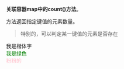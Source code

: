  **关联容器map中的count()方法**。

方法返回指定键值的元素数量。

>特别的，可以判定某一键值的元素是否存在


<font face="楷体">我是楷体字</font><br />
<font color="green">我是绿色</font><br />
<font color = "pink">粉粉的 </font>